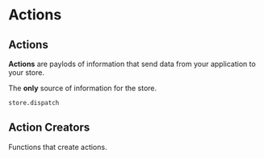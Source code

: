 # Actions

## Actions

**Actions** are paylods of information that send data from your application to your store.

The **only** source of information for the store.

`store.dispatch`

## Action Creators

Functions that create actions.
